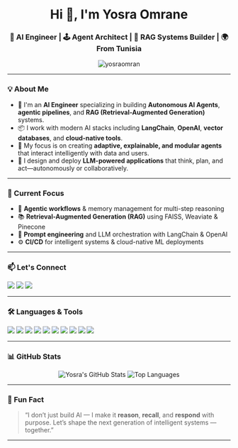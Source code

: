 <h1 align="center">Hi 👋, I'm Yosra Omrane</h1>
<h3 align="center">🧠 AI Engineer | 🕹️ Agent Architect | 🔎 RAG Systems Builder | 🌍 From Tunisia</h3>

<p align="center">
  <img src="https://komarev.com/ghpvc/?username=yosraomran&label=Profile%20views&color=blueviolet&style=flat" alt="yosraomran" />
</p>

---

### 💡 About Me

- 🤖 I'm an **AI Engineer** specializing in building **Autonomous AI Agents**, **agentic pipelines**, and **RAG (Retrieval-Augmented Generation)** systems.
- 📦 I work with modern AI stacks including **LangChain**, **OpenAI**, **vector databases**, and **cloud-native tools**.
- 🧭 My focus is on creating **adaptive, explainable, and modular agents** that interact intelligently with data and users.
- 💬 I design and deploy **LLM-powered applications** that think, plan, and act—autonomously or collaboratively.

---

### 🔬 Current Focus

- 🔁 **Agentic workflows** & memory management for multi-step reasoning
- 📚 **Retrieval-Augmented Generation (RAG)** using FAISS, Weaviate & Pinecone
- 🧠 **Prompt engineering** and LLM orchestration with LangChain & OpenAI
- ⚙️ **CI/CD** for intelligent systems & cloud-native ML deployments

---

### 📫 Let's Connect

<p align="left">
  <a href="mailto:yosomran@gmail.com"><img src="https://img.shields.io/badge/Gmail-EA4335?style=for-the-badge&logo=gmail&logoColor=white"/></a>
  <a href="https://linkedin.com/in/yosraomrane"><img src="https://img.shields.io/badge/LinkedIn-0A66C2?style=for-the-badge&logo=linkedin&logoColor=white"/></a>
  <a href="https://github.com/yosraomran"><img src="https://img.shields.io/badge/GitHub-181717?style=for-the-badge&logo=github&logoColor=white"/></a>
</p>

---

### 🛠️ Languages & Tools

<p align="left">
  <img src="https://img.shields.io/badge/Python-3776AB?style=for-the-badge&logo=python&logoColor=white"/>
  <img src="https://img.shields.io/badge/FastAPI-009688?style=for-the-badge&logo=fastapi&logoColor=white"/>
  <img src="https://img.shields.io/badge/LangChain-000000?style=for-the-badge&logo=langchain&logoColor=white"/>
  <img src="https://img.shields.io/badge/OpenAI-412991?style=for-the-badge&logo=openai&logoColor=white"/>
  <img src="https://img.shields.io/badge/RAG-6E40C9?style=for-the-badge&logo=knowledgebase&logoColor=white"/>
  <img src="https://img.shields.io/badge/VectorDB-FF6F61?style=for-the-badge&logo=data&logoColor=white"/>
  <img src="https://img.shields.io/badge/Docker-2496ED?style=for-the-badge&logo=docker&logoColor=white"/>
  <img src="https://img.shields.io/badge/Azure-0078D4?style=for-the-badge&logo=microsoftazure&logoColor=white"/>
  <img src="https://img.shields.io/badge/GitHub Actions-2088FF?style=for-the-badge&logo=github-actions&logoColor=white"/>
  <img src="https://img.shields.io/badge/VS Code-007ACC?style=for-the-badge&logo=visual-studio-code&logoColor=white"/>
</p>

---

### 📊 GitHub Stats

<p align="center">
  <img src="https://github-readme-stats.vercel.app/api?username=yosraomran&show_icons=true&theme=radical" alt="Yosra's GitHub Stats"/>
  <img src="https://github-readme-stats.vercel.app/api/top-langs/?username=yosraomran&layout=compact&theme=radical" alt="Top Languages"/>
</p>

---

### 🧠 Fun Fact
> “I don’t just build AI — I make it **reason**, **recall**, and **respond** with purpose. Let’s shape the next generation of intelligent systems — together.”

---
